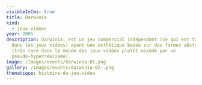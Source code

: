 ```yaml
---
visibleInCms: true
title: Darwinia
kind:
  - jeux-videos
year: 2005
description: Darwinia, est un jeu commercial indépendant (ce qui est très rare
  dans les jeux vidéos) ayant une esthétique basée sur des formes abstraites
  (très rare dans le monde des jeux vidéos plutôt obsédé par un
  pseudo-hyperréalisme).
image: /images/events/darwinia-01.png
gallery: /images/events/darwinia-02-.png
thematique: histoire-du-jeu-video
---
```

